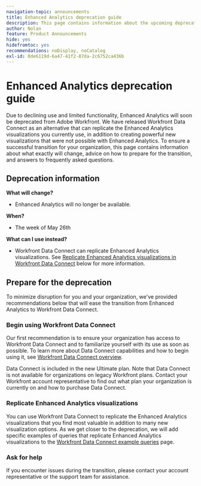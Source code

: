 ```yaml
---
navigation-topic: announcements
title: Enhanced Analytics deprecation guide
description: This page contains information about the upcoming deprecation of Enhanced Analytics.
author: Nolan
feature: Product Announcements
hide: yes
hidefromtoc: yes
recommendations: noDisplay, noCatalog
exl-id: 0de6119d-6a47-41f2-87da-2c6752ca436b
---
```

# Enhanced Analytics deprecation guide

Due to declining use and limited functionality, Enhanced Analytics will soon be deprecated from Adobe Workfront. We have released Workfront Data Connect as an alternative that can replicate the Enhanced Analytics visualizations you currently use, in addition to creating powerful new visualizations that were not possible with Enhanced Analytics. To ensure a successful transition for your organization, this page contains information about what exactly will change, advice on how to prepare for the transition, and answers to frequently asked questions.

## Deprecation information

**What will change?**

* Enhanced Analytics will no longer be available.

**When?**

* The week of May 26th

**What can I use instead?**

* Workfront Data Connect can replicate Enhanced Analytics visualizations. See [Replicate Enhanced Analytics visualizations in Workfront Data Connect](#replicate-enhanced-analytics-visualizations-in-workfront-data-connect) below for more information.

## Prepare for the deprecation

To minimize disruption for you and your organization, we've provided recommendations below that will ease the transition from Enhanced Analytics to Workfront Data Connect.

### Begin using Workfront Data Connect

Our first recommendation is to ensure your organization has access to Workfront Data Connect and to familiarize yourself with its use as soon as possible. To learn more about Data Connect capabilities and how to begin using it, see [Workfront Data Connect overview](/help/quicksilver/reports-and-dashboards/data-lake/data-lake-overview.md).

Data Connect is included in the new Ultimate plan<!--, and can be purchased as an add-on to the new Select and Prime plans-->. Note that Data Connect is not available for organizations on legacy Workfront plans. Contact your Workfront account representative to find out what plan your organization is currently on and how to purchase Data Connect.

### Replicate Enhanced Analytics visualizations

You can use Workfront Data Connect to replicate the Enhanced Analytics visualizations that you find most valuable in addition to many new visualization options. As we get closer to the deprecation, we will add specific examples of queries that replicate Enhanced Analytics visualizations to the [Workfront Data Connect example queries](/help/quicksilver/reports-and-dashboards/data-lake/basic-query-examples.md) page.

<!--Use the queries in the articles below to create data visualizations similar to those in Enhanced Analytics:


* [KPI queries](/help/quicksilver/reports-and-dashboards/data-lake/enhanced-analytics-queries/kpi-queries.md)

Coming soon:

* Flight plan queries
* Project activities queries
* Project treemap queries
* People queries


* [Flight plan queries](/help/quicksilver/reports-and-dashboards/data-lake/enhanced-analytics-queries/flight-plan-queries.md)
* [Project activities queries](/help/quicksilver/reports-and-dashboards/data-lake/enhanced-analytics-queries/project-activity-queries.md)
* [Project treemap queries](/help/quicksilver/reports-and-dashboards/data-lake/enhanced-analytics-queries/project-tree-map-queries.md) 
* [People queries](/help/quicksilver/reports-and-dashboards/data-lake/enhanced-analytics-queries/people-queries.md)
-->

### Ask for help

If you encounter issues during the transition, please contact your account representative or the support team for assistance.

<!--
## FAQ

+++ Will I be able to continue using Enhanced Analytics after the deprecation?

No, it will be completely removed from the application.
+++

+++ What do I do if my organization is on a legacy Workfront plan but I want to use Data Connect?

Contact your account representative about moving to one of the new Workfront plans.
+++
-->
